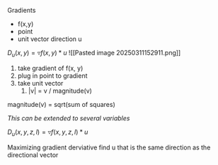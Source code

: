 

Gradients
- f(x,y)
- point
- unit vector direction u

$D_{u}(x, y) = \triangledown f(x, y) * u$
![[Pasted image 20250311152911.png]]

1. take gradient of f(x, y)
2. plug in point to gradient
3. take unit vector
	1. |v| = v / magnitude(v) 

magnitude(v) = sqrt(sum of squares)


*This can be extended to several variables*

$D_{u}(x, y, z, l) = \triangledown f(x, y, z, l) * u$

Maximizing gradient derviative
find u that is the same direction as the directional vector